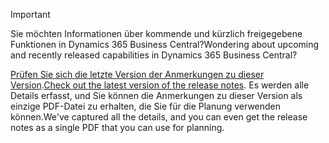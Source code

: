 > [!IMPORTANT]
>
> <span data-ttu-id="d90eb-101">Sie möchten Informationen über kommende und kürzlich freigegebene Funktionen in Dynamics 365 Business Central?</span><span class="sxs-lookup"><span data-stu-id="d90eb-101">Wondering about upcoming and recently released capabilities in Dynamics 365 Business Central?</span></span>
>
> <span data-ttu-id="d90eb-102">[Prüfen Sie sich die letzte Version der Anmerkungen zu dieser Version](/business-applications-release-notes/october18/dynamics365-business-central/).</span><span class="sxs-lookup"><span data-stu-id="d90eb-102">[Check out the latest version of the release notes](/business-applications-release-notes/october18/dynamics365-business-central/).</span></span> <span data-ttu-id="d90eb-103">Es werden alle Details erfasst, und Sie können die Anmerkungen zu dieser Version als einzige PDF-Datei zu erhalten, die Sie für die Planung verwenden können.</span><span class="sxs-lookup"><span data-stu-id="d90eb-103">We've captured all the details, and you can even get the release notes as a single PDF that you can use for planning.</span></span>  
